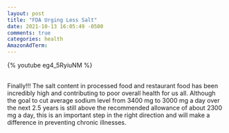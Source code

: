 ```yaml
---
layout: post
title: "FDA Urging Less Salt"
date: 2021-10-13 16:05:49 -0500
comments: true
categories: health
AmazonAdTerm:
---
```

{% youtube eg4_5RyiuNM %}
<br><br>

Finally!!! The salt content in processed food and restaurant food has been incredibly high and contributing to poor overall health for us all.
Although the goal to cut average sodium level from 3400 mg to 3000 mg a day over the next 2.5 years is still above the recommended allowance of about 2300 mg a day, this is an important step in the right direction and will make a difference in preventing chronic illnesses. 
